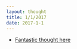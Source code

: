 ```yaml
---
layout: thought
title: 1/1/2017
date: 2017-1-1
---
```


- [Fantastic thought here](https://twitter.com/chriseidhof/status/815663730285494273)
